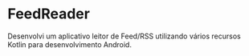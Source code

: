 # FeedReader
Desenvolvi um aplicativo leitor de Feed/RSS utilizando vários recursos Kotlin para desenvolvimento Android.

